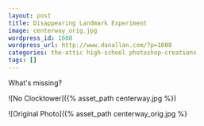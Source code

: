 ```yaml
---
layout: post
title: Disappearing Landmark Experiment
image: centerway_orig.jpg
wordpress_id: 1608
wordpress_url: http://www.danallan.com/?p=1608
categories: the-attic high-school photoshop-creations
tags: []
---
```

What's missing?

![No Clocktower]({% asset_path centerway.jpg %})

![Original Photo]({% asset_path centerway_orig.jpg %} 

